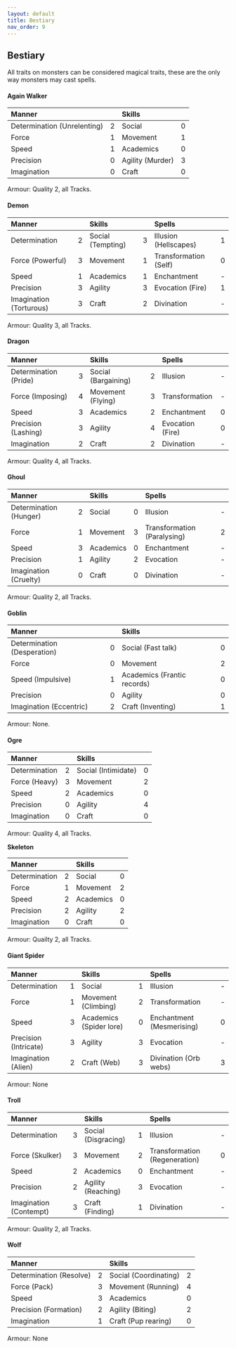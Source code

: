 ```yaml
---
layout: default
title: Bestiary
nav_order: 9
---
```

## Bestiary

All traits on monsters can be considered magical traits, these are the only way monsters may cast spells.

#### **Again Walker**

|Manner | |Skills | |
|:---|:---:|:---|:---:|
|Determination (Unrelenting) |2 |Social |0 |
|Force |1 |Movement |1 |
|Speed|1 |Academics |0 |
|Precision|0 |Agility (Murder)|3 |
|Imagination|0 |Craft |0 |

Armour: Quality 2, all Tracks.

#### **Demon**

|Manner | |Skills | |Spells | |
|:---|:---:|:---|:---:|:---|:---:|
|Determination |2 |Social (Tempting) |3 |Illusion (Hellscapes)|1|
|Force (Powerful)|3 |Movement |1 |Transformation (Self) |0|
|Speed |1 |Academics |1 |Enchantment |-|
|Precision|3 |Agility |3 |Evocation (Fire)|1|
|Imagination (Torturous)|3 |Craft |2 |Divination |-|

Armour: Quality 3, all Tracks.

#### **Dragon**

|Manner | |Skills | |Spells | |
|:---|:---:|:---|:---:|:---|:---:|
|Determination (Pride) |3|Social (Bargaining) |2 |Illusion |- |
|Force (Imposing)|4|Movement (Flying) |3 |Transformation |- |
|Speed |3|Academics |2 |Enchantment |0 |
|Precision (Lashing)|3|Agility |4 |Evocation (Fire) |0 |
|Imagination|2|Craft |2 |Divination |- |

Armour: Quality 4, all Tracks.

#### **Ghoul**

|Manner | |Skills | |Spells | |
|:---|:---:|:---|:---:|:---|:---:|
|Determination (Hunger)|2|Social|0|Illusion|-|
|Force|1|Movement|3|Transformation (Paralysing)|2|
|Speed|3|Academics|0|Enchantment|-|
|Precision|1|Agility|2|Evocation|-|
|Imagination (Cruelty)|0|Craft|0|Divination|-|

Armour: Quality 2, all Tracks.

#### **Goblin**

|Manner | |Skills | |
|:---|:---:|:---|:---:|
|Determination (Desperation)|0 |Social (Fast talk)|0 |
|Force |0 |Movement| 2|
|Speed (Impulsive)|1 |Academics (Frantic records)| 0|
|Precision|0 |Agility | 0|
|Imagination (Eccentric)|2 |Craft (Inventing)| 1|

Armour: None.

#### **Ogre**

|Manner | |Skills | |
|:---|:---:|:---|:---:|
|Determination |2|Social (Intimidate) |0 |
|Force (Heavy) |3|Movement |2 |
|Speed |2 |Academics |0 |
|Precision|0 |Agility |4 |
|Imagination|0 |Craft |0 |

Armour: Quality 4, all Tracks.

**Skeleton**

|Manner | |Skills | |
|:---|:---:|:---|:---:|
|Determination|2|Social |0|
|Force |1|Movement|2|
|Speed |2|Academics|0|
|Precision|2|Agility|2|
|Imagination|0|Craft|0|

Armour: Quailty 2, all Tracks.

#### **Giant Spider**

|Manner | |Skills | |Spells | |
|:---|:---:|:---|:---:|:---|:---:|
|Determination|1|Social|1|Illusion|-|
|Force|1|Movement (Climbing)|2|Transformation|-|
|Speed|3|Academics (Spider lore)|0|Enchantment (Mesmerising)|0|
|Precision (Intricate)|3|Agility|3|Evocation|-|
|Imagination (Alien)|2|Craft (Web)|3|Divination (Orb webs)|3|

Armour: None

#### **Troll**

|Manner | |Skills | |Spells | |
|:---|:---:|:---|:---:|:---|:---:|
|Determination|3|Social (Disgracing)|1|Illusion |-|
|Force (Skulker)|3|Movement|2|Transformation (Regeneration)|0|
|Speed|2|Academics|0|Enchantment|-|
|Precision|2|Agility (Reaching)|3|Evocation|-|
|Imagination (Contempt)|3|Craft (Finding)|1|Divination |-|

Armour: Quality 2, all Tracks.

#### **Wolf**

|Manner | |Skills | |
|:---|:---:|:---|:---:|
|Determination (Resolve)|2|Social (Coordinating)|2|
|Force (Pack)|3|Movement (Running)|4|
|Speed |3|Academics|0|
|Precision (Formation)|2|Agility (Biting)|2|
|Imagination|1|Craft (Pup rearing)|0|

Armour: None
